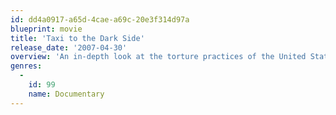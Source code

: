 ```yaml
---
id: dd4a0917-a65d-4cae-a69c-20e3f314d97a
blueprint: movie
title: 'Taxi to the Dark Side'
release_date: '2007-04-30'
overview: 'An in-depth look at the torture practices of the United States in Afghanistan, Iraq and Guantanamo Bay, focusing on an innocent taxi driver in Afghanistan who was tortured and killed in 2002'
genres:
  -
    id: 99
    name: Documentary
---
```

